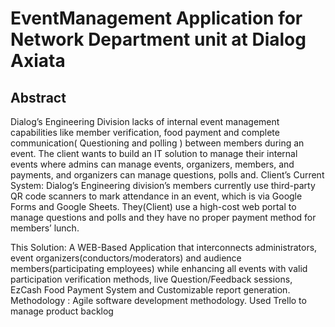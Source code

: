 # EventManagement Application for Network Department unit at Dialog Axiata

## Abstract

Dialog’s Engineering Division lacks of internal event management capabilities like member verification, food payment and complete communication( Questioning and polling ) between members during an event.
The client wants to build an IT solution to manage their internal events where admins can manage events, organizers, members, and payments, and organizers can manage questions, polls and.
Client’s Current System: 
Dialog’s Engineering division’s members currently use third-party QR code scanners to mark attendance in an event, which is via Google Forms and Google Sheets. They(Client) use a high-cost web portal to manage questions and polls and they have no proper payment method for members’ lunch.

This Solution: A WEB-Based Application that interconnects administrators, event organizers(conductors/moderators) and audience members(participating employees) while enhancing all events with valid participation verification methods,  live Question/Feedback sessions, EzCash Food Payment System and Customizable report generation.
Methodology : Agile software development methodology. Used Trello to manage product backlog
